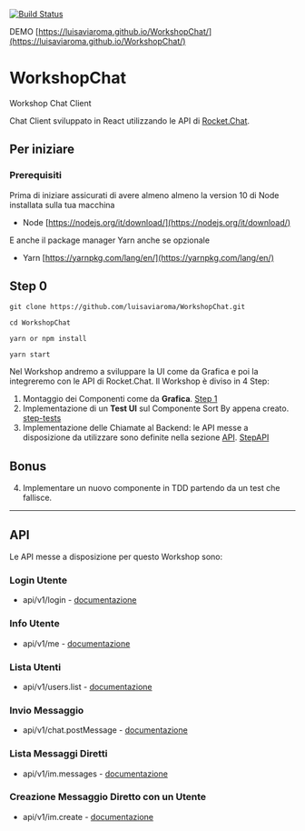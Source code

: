 [![Build Status](https://travis-ci.com/luisaviaroma/WorkshopChat.svg?branch=master)](https://travis-ci.com/luisaviaroma/WorkshopChat)

DEMO [https://luisaviaroma.github.io/WorkshopChat/](https://luisaviaroma.github.io/WorkshopChat/)
# WorkshopChat

Workshop Chat Client

Chat Client sviluppato in React utilizzando le API di [Rocket.Chat](https://rocket.chat/).
## Per iniziare

### Prerequisiti
Prima di iniziare assicurati di avere almeno almeno la version 10 di Node installata sulla tua macchina

- Node [https://nodejs.org/it/download/](https://nodejs.org/it/download/)

E anche il package manager Yarn anche se opzionale
- Yarn [https://yarnpkg.com/lang/en/](https://yarnpkg.com/lang/en/)

## Step 0

```
git clone https://github.com/luisaviaroma/WorkshopChat.git
```
```
cd WorkshopChat
```
```
yarn or npm install
```
```
yarn start
```

Nel Workshop andremo a sviluppare la UI come da Grafica e poi la integreremo con le API di Rocket.Chat.
Il Workshop è diviso in 4 Step:

1. Montaggio dei Componenti come da **Grafica**. [Step 1](https://github.com/luisaviaroma/WorkshopChat/tree/step1)
2. Implementazione di un **Test UI** sul Componente Sort By appena creato. [step-tests](https://github.com/luisaviaroma/WorkshopChat/tree/step-tests)
3. Implementazione delle Chiamate al Backend: le API messe a disposizione da utilizzare sono definite nella sezione [API](#api). [StepAPI](https://github.com/luisaviaroma/WorkshopChat/tree/stepAPI)

## Bonus

4. Implementare un nuovo componente in TDD partendo da un test che fallisce.

---

## API

Le API messe a disposizione per questo Workshop sono:

### Login Utente

- api/v1/login - [documentazione](https://rocket.chat/docs/developer-guides/rest-api/authentication/login/)

### Info Utente

- api/v1/me - [documentazione](https://rocket.chat/docs/developer-guides/rest-api/authentication/me/)

### Lista Utenti

- api/v1/users.list - [documentazione](https://rocket.chat/docs/developer-guides/rest-api/users/list/)

### Invio Messaggio

- api/v1/chat.postMessage - [documentazione](https://rocket.chat/docs/developer-guides/rest-api/chat/postmessage/)

### Lista Messaggi Diretti

- api/v1/im.messages - [documentazione](https://rocket.chat/docs/developer-guides/rest-api/im/messages/)

### Creazione Messaggio Diretto con un Utente

- api/v1/im.create - [documentazione](https://rocket.chat/docs/developer-guides/rest-api/im/create/)

